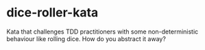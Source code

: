 # dice-roller-kata
Kata that challenges TDD practitioners with some non-deterministic behaviour like rolling dice. How do you abstract it away?
